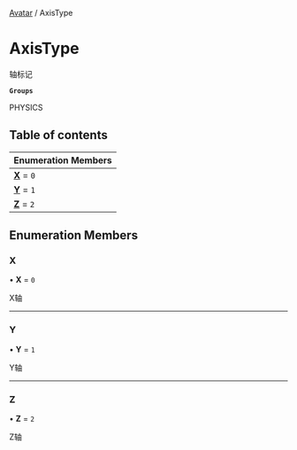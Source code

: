 [Avatar](../groups/Avatar.Avatar.md) / AxisType

# AxisType <Badge type="tip" text="Enumeration" /> <Score text="AxisType" />

轴标记

**`Groups`**

PHYSICS

## Table of contents

| Enumeration Members |
| :-----|
| **[X](Gameplay.AxisType.md#x)** = ``0`` <br> |
| **[Y](Gameplay.AxisType.md#y)** = ``1`` <br> |
| **[Z](Gameplay.AxisType.md#z)** = ``2`` <br> |

## Enumeration Members

### X <Score text="X" /> 

• **X** = ``0``

X轴

___

### Y <Score text="Y" /> 

• **Y** = ``1``

Y轴

___

### Z <Score text="Z" /> 

• **Z** = ``2``

Z轴
